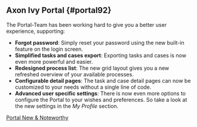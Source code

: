 ## Axon Ivy Portal {#portal92}

The Portal-Team has been working hard to give you a better user experience,
supporting:

- __Forgot password__: Simply reset your password using the new built-in feature
  on the login screen.
- __Simplified tasks and cases export__: Exporting tasks and cases is now even
  more powerful and easier.
- __Redesigned process list__: The new grid layout gives you a new refreshed
  overview of your available processes.
- __Configurable detail pages__: The task and case detail pages can now be
  customized to your needs without a single line of code.
- __Advanced user specific settings__: There is now even more options to
  configure the Portal to your wishes and preferences. So take a look at the new
  settings in the *My Profile* section.

<div class="short-links">
	<a href="/portal/9.2/doc/portal-developer-guide/introduction/index.html#new-noteworthy-9-2"
		target="_blank" rel="noopener noreferrer">
		<i class="fas fa-book"></i> Portal New & Noteworthy
	</a>
</div>
